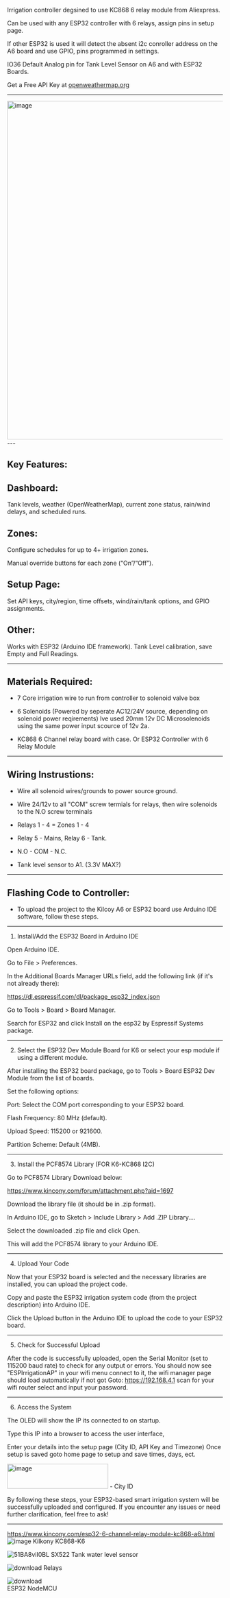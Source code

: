 Irrigation controller degsined to use KC868 6 relay module from Aliexpress.


Can be used with any ESP32 controller with 6 relays, assign pins in setup page.

If other ESP32 is used it will detect the absent i2c conroller address on the A6 board and use GPIO, pins programmed in settings. 

IO36 Default Analog pin for Tank Level Sensor on A6 and with ESP32 Boards.

Get a Free API Key at [openweathermap.org ](https://home.openweathermap.org/users/sign_up)


---
<img width="512" height="790" alt="image" src="https://github.com/user-attachments/assets/f77e35f3-2bdb-430a-921b-b675e6dc4dd3" /> 
---

Key Features:
----
Dashboard:
----
Tank levels, weather (OpenWeatherMap), current zone status, rain/wind delays, and scheduled runs.

Zones:
----
Configure schedules for up to 4+ irrigation zones.

Manual override buttons for each zone (“On”/“Off”).

Setup Page:
----
Set API keys, city/region, time offsets, wind/rain/tank options, and GPIO assignments.

Other:
----
Works with ESP32 (Arduino IDE framework).
Tank Level calibration, save Empty and Full Readings.

----
Materials Required:
----

- 7 Core irrigation wire to run from controller to solenoid valve box

- 6 Solenoids (Powered by seperate AC12/24V source, depending on solenoid power reqirements) Ive used 20mm 12v DC Microsolenoids using the same power input scource of 12v 2a. 

- KC868 6 Channel relay board with case. Or ESP32 Controller with 6 Relay Module

----
Wiring Instrustions:
----

- Wire all solenoid wires/grounds to power source ground.

- Wire 24/12v to all "COM" screw termials for relays, then wire solenoids to the N.O screw terminals

- Relays 1 - 4 = Zones 1 - 4 

- Relay 5 - Mains, Relay 6 - Tank.

- N.O - COM - N.C.

- Tank level sensor to A1. (3.3V MAX?)

----
Flashing Code to Controller:
----

- To upload the project to the Kilcoy A6 or ESP32 board use Arduino IDE software, follow these steps.

----

1. Install/Add the ESP32 Board in Arduino IDE

Open Arduino IDE.

Go to File > Preferences.

In the Additional Boards Manager URLs field, add the following link (if it's not already there):

https://dl.espressif.com/dl/package_esp32_index.json

Go to Tools > Board > Board Manager.

Search for ESP32 and click Install on the esp32 by Espressif Systems package.


---

2. Select the ESP32 Dev Module Board for K6 or select your esp module if using a different module.

After installing the ESP32 board package, go to Tools > Board ESP32 Dev Module from the list of boards.

Set the following options:

Port: Select the COM port corresponding to your ESP32 board.

Flash Frequency: 80 MHz (default).

Upload Speed: 115200 or 921600.

Partition Scheme: Default (4MB).




---

3. Install the PCF8574 Library (FOR K6-KC868 I2C)

Go to PCF8574 Library Download below:

https://www.kincony.com/forum/attachment.php?aid=1697

Download the library file (it should be in .zip format).

In Arduino IDE, go to Sketch > Include Library > Add .ZIP Library....

Select the downloaded .zip file and click Open.

This will add the PCF8574 library to your Arduino IDE.


---

4. Upload Your Code

Now that your ESP32 board is selected and the necessary libraries are installed, you can upload the project code.

Copy and paste the ESP32 irrigation system code (from the project description) into Arduino IDE.

Click the Upload button in the Arduino IDE to upload the code to your ESP32 board.


---

5. Check for Successful Upload

After the code is successfully uploaded, open the Serial Monitor (set to 115200 baud rate) to check for any output or errors.
You should now see "ESPIrrigationAP" in your wifi menu connect to it, the wifi manager page should load automatically if not got Goto: https://192.168.4.1 scan for your wifi router select and input your password.

---

6. Access the System

The OLED will show the IP its connected to on startup. 

Type this IP into a browser to access the user interface,

Enter your details into the setup page (City ID, API Key and Timezone) Once setup is saved goto home page to setup and save times, days, ect.

<img width="236" height="58" alt="image" src="https://github.com/user-attachments/assets/eb369697-5fc7-436d-93eb-d64fb0faf5b2" /> - City ID

By following these steps, your ESP32-based smart irrigation system will be successfully uploaded and configured. If you encounter any issues or need further clarification, feel free to ask!

---

https://www.kincony.com/esp32-6-channel-relay-module-kc868-a6.html
![image](https://github.com/user-attachments/assets/113cedeb-a453-42a8-809c-a522808daa87) Kilkony KC868-K6

![51BA8viI0BL _SX522_](https://github.com/user-attachments/assets/3ca35811-27b2-4bfd-a91e-8748b7463eb3) 
Tank water level sensor

![download](https://github.com/user-attachments/assets/634f39fa-968c-493c-b1b5-f588702cd1ed) 
Relays

![download](https://github.com/user-attachments/assets/b3d3e541-8df6-4f3f-af2c-38f72cae96a2)  
ESP32 NodeMCU



